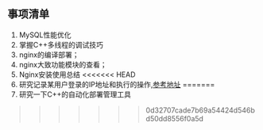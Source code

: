 ## 事项清单
1. MySQL性能优化
1. 掌握C++多线程的调试技巧
1. nginx的编译部署；
1. nginx大致功能模块的查看；
1. Nginx安装使用总结
<<<<<<< HEAD
1. 研究记录某用户登录的IP地址和执行的操作,[参考地址](http://www.cnblogs.com/gaojun/archive/2013/10/24/3385885.html)
=======
1. 研究一下C++的自动化部署管理工具
>>>>>>> 0d32707cade7b69a54424d546bd50dd8556f0a5d
